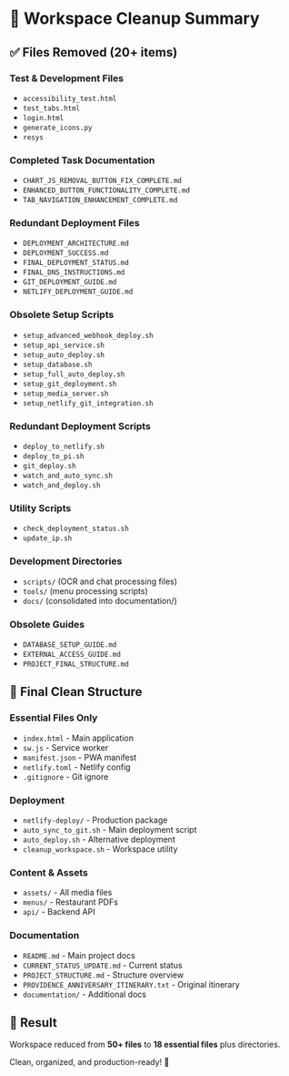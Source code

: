# 🧹 Workspace Cleanup Summary

## ✅ Files Removed (20+ items)

### Test & Development Files
- `accessibility_test.html`
- `test_tabs.html`
- `login.html`
- `generate_icons.py`
- `resys`

### Completed Task Documentation
- `CHART_JS_REMOVAL_BUTTON_FIX_COMPLETE.md`
- `ENHANCED_BUTTON_FUNCTIONALITY_COMPLETE.md`
- `TAB_NAVIGATION_ENHANCEMENT_COMPLETE.md`

### Redundant Deployment Files
- `DEPLOYMENT_ARCHITECTURE.md`
- `DEPLOYMENT_SUCCESS.md`
- `FINAL_DEPLOYMENT_STATUS.md`
- `FINAL_DNS_INSTRUCTIONS.md`
- `GIT_DEPLOYMENT_GUIDE.md`
- `NETLIFY_DEPLOYMENT_GUIDE.md`

### Obsolete Setup Scripts
- `setup_advanced_webhook_deploy.sh`
- `setup_api_service.sh`
- `setup_auto_deploy.sh`
- `setup_database.sh`
- `setup_full_auto_deploy.sh`
- `setup_git_deployment.sh`
- `setup_media_server.sh`
- `setup_netlify_git_integration.sh`

### Redundant Deployment Scripts
- `deploy_to_netlify.sh`
- `deploy_to_pi.sh`
- `git_deploy.sh`
- `watch_and_auto_sync.sh`
- `watch_and_deploy.sh`

### Utility Scripts
- `check_deployment_status.sh`
- `update_ip.sh`

### Development Directories
- `scripts/` (OCR and chat processing files)
- `tools/` (menu processing scripts)
- `docs/` (consolidated into documentation/)

### Obsolete Guides
- `DATABASE_SETUP_GUIDE.md`
- `EXTERNAL_ACCESS_GUIDE.md`
- `PROJECT_FINAL_STRUCTURE.md`

## 📁 Final Clean Structure

### Essential Files Only
- `index.html` - Main application
- `sw.js` - Service worker
- `manifest.json` - PWA manifest
- `netlify.toml` - Netlify config
- `.gitignore` - Git ignore

### Deployment
- `netlify-deploy/` - Production package
- `auto_sync_to_git.sh` - Main deployment script
- `auto_deploy.sh` - Alternative deployment
- `cleanup_workspace.sh` - Workspace utility

### Content & Assets
- `assets/` - All media files
- `menus/` - Restaurant PDFs
- `api/` - Backend API

### Documentation
- `README.md` - Main project docs
- `CURRENT_STATUS_UPDATE.md` - Current status
- `PROJECT_STRUCTURE.md` - Structure overview
- `PROVIDENCE_ANNIVERSARY_ITINERARY.txt` - Original itinerary
- `documentation/` - Additional docs

## 🎯 Result

Workspace reduced from **50+ files** to **18 essential files** plus directories.

Clean, organized, and production-ready! 🚀
